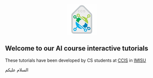 <div style="text-align:center"><img src="ccis logo.jpg" class="center" width = "100" height = "100" ></div>

## Welcome to our AI course interactive tutorials


These tutorials have been developed by CS students at [CCIS](https://units.imamu.edu.sa/colleges/ComputerAndInformation/Pages/default.aspx) in [IMISU](https://imamu.edu.sa/) 

<div class="arafont">السلام عليكم</div>



